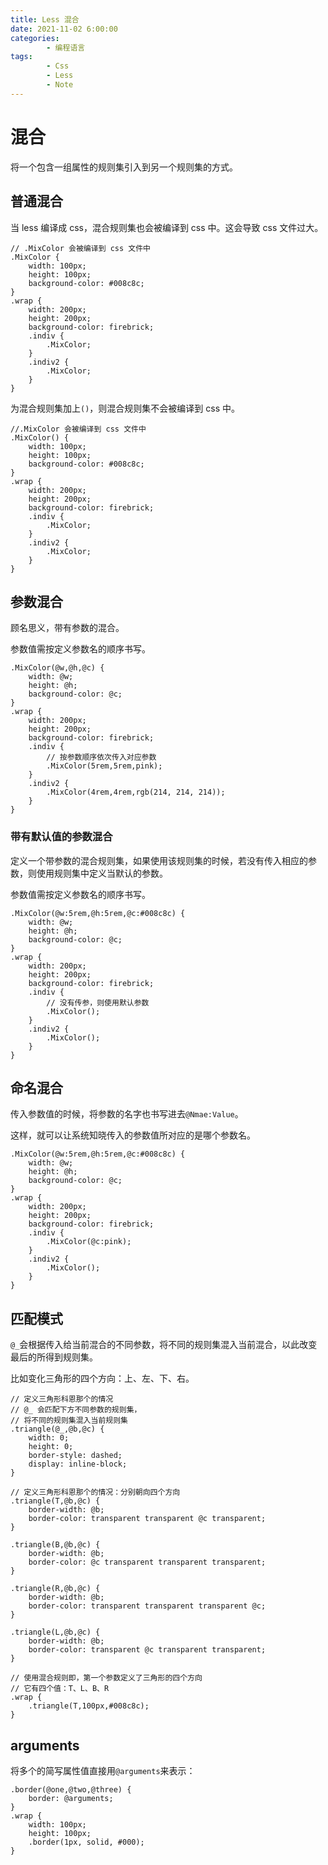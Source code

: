 ```yaml
---
title: Less 混合
date: 2021-11-02 6:00:00
categories:
        - 编程语言
tags:
        - Css
        - Less
        - Note
---
```


# 混合

将一个包含一组属性的规则集引入到另一个规则集的方式。

## 普通混合

当 less 编译成 css，混合规则集也会被编译到 css 中。这会导致 css 文件过大。

```less
// .MixColor 会被编译到 css 文件中
.MixColor {
	width: 100px;
	height: 100px;
	background-color: #008c8c;
}
.wrap {
	width: 200px;
	height: 200px;
	background-color: firebrick;
	.indiv {
		.MixColor;
	}
	.indiv2 {
		.MixColor;
	}
}
```

为混合规则集加上`()`，则混合规则集不会被编译到 css 中。

```less
//.MixColor 会被编译到 css 文件中
.MixColor() {
	width: 100px;
	height: 100px;
	background-color: #008c8c;
}
.wrap {
	width: 200px;
	height: 200px;
	background-color: firebrick;
	.indiv {
		.MixColor;
	}
	.indiv2 {
		.MixColor;
	}
}
```

## 参数混合

顾名思义，带有参数的混合。

参数值需按定义参数名的顺序书写。

```less
.MixColor(@w,@h,@c) {
	width: @w;
	height: @h;
	background-color: @c;
}
.wrap {
	width: 200px;
	height: 200px;
	background-color: firebrick;
	.indiv {
		// 按参数顺序依次传入对应参数
		.MixColor(5rem,5rem,pink);
	}
	.indiv2 {
		.MixColor(4rem,4rem,rgb(214, 214, 214));
	}
}
```

### 带有默认值的参数混合

定义一个带参数的混合规则集，如果使用该规则集的时候，若没有传入相应的参数，则使用规则集中定义当默认的参数。

参数值需按定义参数名的顺序书写。

```less
.MixColor(@w:5rem,@h:5rem,@c:#008c8c) {
	width: @w;
	height: @h;
	background-color: @c;
}
.wrap {
	width: 200px;
	height: 200px;
	background-color: firebrick;
	.indiv {
		// 没有传参，则使用默认参数
		.MixColor();
	}
	.indiv2 {
		.MixColor();
	}
}
```

## 命名混合

传入参数值的时候，将参数的名字也书写进去`@Nmae:Value`。

这样，就可以让系统知晓传入的参数值所对应的是哪个参数名。

```less
.MixColor(@w:5rem,@h:5rem,@c:#008c8c) {
	width: @w;
	height: @h;
	background-color: @c;
}
.wrap {
	width: 200px;
	height: 200px;
	background-color: firebrick;
	.indiv {
		.MixColor(@c:pink);
	}
	.indiv2 {
		.MixColor();
	}
}
```

## 匹配模式

`@_`会根据传入给当前混合的不同参数，将不同的规则集混入当前混合，以此改变最后的所得到规则集。

比如变化三角形的四个方向：上、左、下、右。

```less
// 定义三角形科恩那个的情况
// @_ 会匹配下方不同参数的规则集，
// 将不同的规则集混入当前规则集
.triangle(@_,@b,@c) {
	width: 0;
	height: 0;
	border-style: dashed;
	display: inline-block;
}

// 定义三角形科恩那个的情况：分别朝向四个方向
.triangle(T,@b,@c) {
	border-width: @b;
	border-color: transparent transparent @c transparent;
}

.triangle(B,@b,@c) {
	border-width: @b;
	border-color: @c transparent transparent transparent;
}

.triangle(R,@b,@c) {
	border-width: @b;
	border-color: transparent transparent transparent @c;
}

.triangle(L,@b,@c) {
	border-width: @b;
	border-color: transparent @c transparent transparent;
}

// 使用混合规则即，第一个参数定义了三角形的四个方向
// 它有四个值：T、L、B、R
.wrap {
	.triangle(T,100px,#008c8c);
}
```

## arguments

将多个的简写属性值直接用`@arguments`来表示：

```less
.border(@one,@two,@three) {
	border: @arguments;
}
.wrap {
	width: 100px;
	height: 100px;
	.border(1px, solid, #000);
}
```
